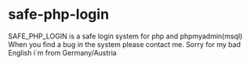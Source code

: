 # safe-php-login
 SAFE_PHP_LOGIN is a safe login system for php and phpmyadmin(msql) 
 When you find a bug in the system please contact me. 
 Sorry for my bad English i´m from Germany/Austria
